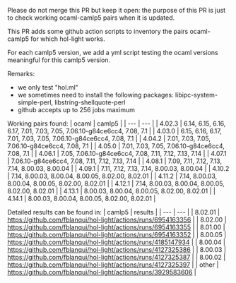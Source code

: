 Please do not merge this PR but keep it open: the purpose of this PR is just to check working ocaml-camlp5 pairs when it is updated. 

This PR adds some github action scripts to inventory the pairs ocaml-camlp5 for which hol-light works.

For each camlp5 version, we add a yml script testing the ocaml versions meaningful for this camlp5 version.

Remarks:
- we only test "hol.ml"
- we sometimes need to install the following packages: libipc-system-simple-perl, libstring-shellquote-perl
- github accepts up to 256 jobs maximum

Working pairs found:
| ocaml | camlp5 |
| --- | --- |
| 4.02.3 | 6.14, 6.15, 6.16, 6.17, 7.01, 7.03, 7.05, 7.06.10-g84ce6cc4, 7.08, 7.1 |
| 4.03.0 | 6.15, 6.16, 6.17, 7.01, 7.03, 7.05, 7.06.10-g84ce6cc4, 7.08, 7.1 |
| 4.04.2 | 7.01, 7.03, 7.05, 7.06.10-g84ce6cc4, 7.08, 7.1 |
| 4.05.0 | 7.01, 7.03, 7.05, 7.06.10-g84ce6cc4, 7.08, 7.1 |
| 4.06.1 | 7.05, 7.06.10-g84ce6cc4, 7.08, 7.11, 7.12, 7.13, 7.14 |
| 4.07.1 | 7.06.10-g84ce6cc4, 7.08, 7.11, 7.12, 7.13, 7.14 |
| 4.08.1 | 7.09, 7.11, 7.12, 7.13, 7.14, 8.00.03, 8.00.04 |
| 4.09.1 | 7.11, 7.12, 7.13, 7.14, 8.00.03, 8.00.04 |
| 4.10.2 | 7.14, 8.00.03, 8.00.04, 8.00.05, 8.02.00, 8.02.01 |
| 4.11.2 | 7.14, 8.00.03, 8.00.04, 8.00.05, 8.02.00, 8.02.01 |
| 4.12.1 | 7.14, 8.00.03, 8.00.04, 8.00.05, 8.02.00, 8.02.01 |
| 4.13.1 | 8.00.03, 8.00.04, 8.00.05, 8.02.00, 8.02.01 |
| 4.14.1 | 8.00.03, 8.00.04, 8.00.05, 8.02.00, 8.02.01 |

Detailed results can be found in:
| camlp5 | results |
| --- | --- |
| 8.02.01 | https://github.com/fblanqui/hol-light/actions/runs/6954163356 |
| 8.02.00 | https://github.com/fblanqui/hol-light/actions/runs/6954163355 |
| 8.01.00 | https://github.com/fblanqui/hol-light/actions/runs/6954163352 |
| 8.00.05 | https://github.com/fblanqui/hol-light/actions/runs/4185147934 |
| 8.00.04 | https://github.com/fblanqui/hol-light/actions/runs/4127325386 |
| 8.00.03 | https://github.com/fblanqui/hol-light/actions/runs/4127325387 |
| 8.00.02 | https://github.com/fblanqui/hol-light/actions/runs/4127325397 |
| other | https://github.com/fblanqui/hol-light/actions/runs/3929583606 |
